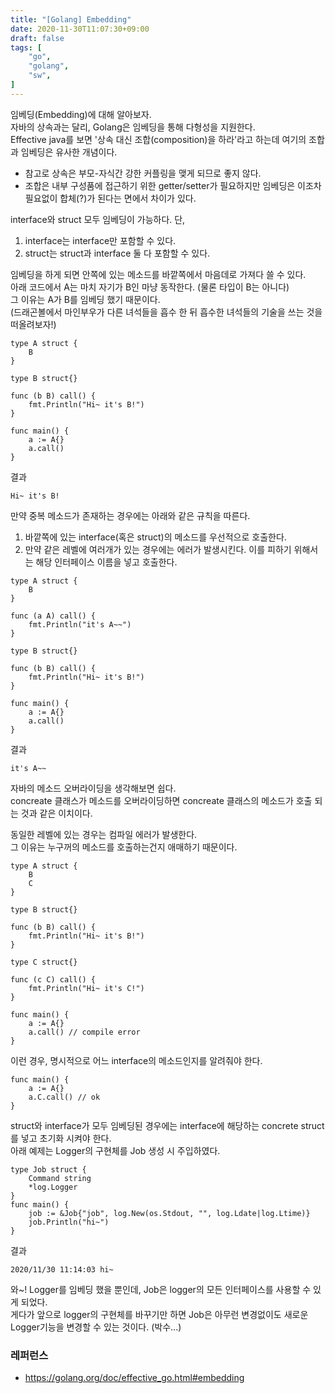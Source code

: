 ```yaml
---
title: "[Golang] Embedding"
date: 2020-11-30T11:07:30+09:00
draft: false
tags: [
    "go",
    "golang",
    "sw",
]
---
```


임베딩(Embedding)에 대해 알아보자.   
자바의 상속과는 달리, Golang은 임베딩을 통해 다형성을 지원한다.   
Effective java를 보면 '상속 대신 조합(composition)을 하라'라고 하는데 여기의 조합과 임베딩은 유사한 개념이다.   

- 참고로 상속은 부모-자식간 강한 커플링을 맺게 되므로 좋지 않다.
- 조합은 내부 구성품에 접근하기 위한 getter/setter가 필요하지만 임베딩은 이조차 필요없이 합체(?)가 된다는 면에서 차이가 있다.

interface와 struct 모두 임베딩이 가능하다. 단,  
1. interface는 interface만 포함할 수 있다.   
2. struct는 struct과 interface 둘 다 포함할 수 있다.   

임베딩을 하게 되면 안쪽에 있는 메소드를 바깥쪽에서 마음데로 가져다 쓸 수 있다.   
아래 코드에서 A는 마치 자기가 B인 마냥 동작한다. (물론 타입이 B는 아니다)  
그 이유는 A가 B를 임베딩 했기 때문이다.   
(드래곤볼에서 마인부우가 다른 녀석들을 흡수 한 뒤 흡수한 녀석들의 기술을 쓰는 것을 떠올려보자!)

~~~
type A struct {
	B
}

type B struct{}

func (b B) call() {
	fmt.Println("Hi~ it's B!")
}

func main() {
	a := A{}
	a.call()
}
~~~
결과
~~~
Hi~ it's B!
~~~

만약 중복 메소드가 존재하는 경우에는 아래와 같은 규칙을 따른다.
1. 바깥쪽에 있는 interface(혹은 struct)의 메소드를 우선적으로 호출한다.
2. 만약 같은 레벨에 여러개가 있는 경우에는 에러가 발생시킨다. 이를 피하기 위해서는 해당 인터페이스 이름을 넣고 호출한다.

~~~
type A struct {
	B
}

func (a A) call() {
	fmt.Println("it's A~~")
}

type B struct{}

func (b B) call() {
	fmt.Println("Hi~ it's B!")
}

func main() {
	a := A{}
	a.call()
}
~~~
결과
~~~
it's A~~
~~~
자바의 메소드 오버라이딩을 생각해보면 쉽다.   
concreate 클래스가 메소드를 오버라이딩하면 concreate 클래스의 메소드가 호출 되는 것과 같은 이치이다.   

동일한 레벨에 있는 경우는 컴파일 에러가 발생한다.   
그 이유는 누구꺼의 메소드를 호출하는건지 애매하기 때문이다.   
~~~
type A struct {
	B
	C
}

type B struct{}

func (b B) call() {
	fmt.Println("Hi~ it's B!")
}

type C struct{}

func (c C) call() {
	fmt.Println("Hi~ it's C!")
}

func main() {
	a := A{}
	a.call() // compile error
}
~~~

이런 경우, 명시적으로 어느 interface의 메소드인지를 알려줘야 한다.   
~~~
func main() {
	a := A{}
	a.C.call() // ok
}
~~~

struct와 interface가 모두 임베딩된 경우에는 interface에 해당하는 concrete struct를 넣고 초기화 시켜야 한다.   
아래 예제는 Logger의 구현체를 Job 생성 시 주입하였다.   

~~~
type Job struct {
	Command string
	*log.Logger
}
func main() {
	job := &Job{"job", log.New(os.Stdout, "", log.Ldate|log.Ltime)}
	job.Println("hi~")
}
~~~
결과
~~~
2020/11/30 11:14:03 hi~
~~~

와~! Logger를 임베딩 했을 뿐인데, Job은 logger의 모든 인터페이스를 사용할 수 있게 되었다.  
게다가 앞으로 logger의 구현체를 바꾸기만 하면 Job은 아무런 변경없이도 새로운 Logger기능을 변경할 수 있는 것이다.   (박수...)


### 레퍼런스
- https://golang.org/doc/effective_go.html#embedding
